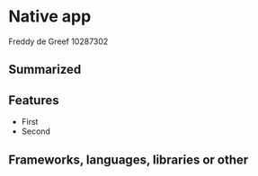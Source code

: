 Native app
=============
Freddy de Greef
10287302

Summarized
-------------

Features
-------------
<ul>
<li>First</li>
<li>Second</li>
</ul>


Frameworks, languages, libraries or other 
-------------


